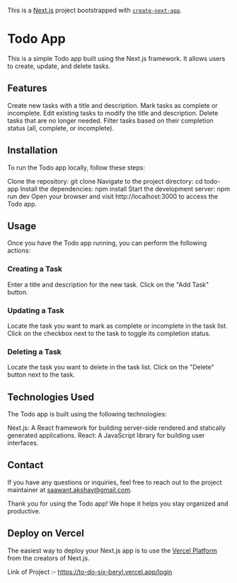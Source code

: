 This is a [Next.js](https://nextjs.org/) project bootstrapped with [`create-next-app`](https://github.com/vercel/next.js/tree/canary/packages/create-next-app).

# Todo App
This is a simple Todo app built using the Next.js framework. It allows users to create, update, and delete tasks.

## Features
Create new tasks with a title and description.
Mark tasks as complete or incomplete.
Edit existing tasks to modify the title and description.
Delete tasks that are no longer needed.
Filter tasks based on their completion status (all, complete, or incomplete).

## Installation
To run the Todo app locally, follow these steps:

Clone the repository: git clone <repository-url>
Navigate to the project directory: cd todo-app
Install the dependencies: npm install
Start the development server: npm run dev
Open your browser and visit http://localhost:3000 to access the Todo app.
  
## Usage
Once you have the Todo app running, you can perform the following actions:

### Creating a Task

Enter a title and description for the new task.
Click on the "Add Task" button.

### Updating a Task
Locate the task you want to mark as complete or incomplete in the task list.
Click on the checkbox next to the task to toggle its completion status.
  
### Deleting a Task
Locate the task you want to delete in the task list.
Click on the "Delete" button next to the task.

## Technologies Used
The Todo app is built using the following technologies:

Next.js: A React framework for building server-side rendered and statically generated applications.
React: A JavaScript library for building user interfaces.

## Contact
If you have any questions or inquiries, feel free to reach out to the project maintainer at saawant.akshay@gmail.com.

Thank you for using the Todo app! We hope it helps you stay organized and productive.

## Deploy on Vercel

The easiest way to deploy your Next.js app is to use the [Vercel Platform](https://vercel.com/new?utm_medium=default-template&filter=next.js&utm_source=create-next-app&utm_campaign=create-next-app-readme) from the creators of Next.js.

Link of Project :- https://to-do-six-beryl.vercel.app/login
